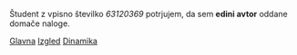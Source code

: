 Študent z vpisno številko _63120369_ potrjujem, da sem __edini avtor__ oddane domače naloge.

[Glavna](https://rawgit.com/Argeadi/stroboskop/master/stroboskop.html)
[Izgled](https://rawgit.com/Argeadi/stroboskop/izgled/stroboskop.html)
[Dinamika](https://rawgit.com/Argeadi/stroboskop/dinamika/stroboskop.html)